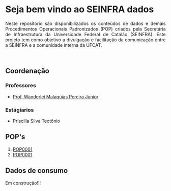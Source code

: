 <h1>Seja bem vindo ao SEINFRA dados</h1>

<p align="justify">
Neste repositório são disponibilizados os conteúdos de dados e demais Procedimentos Operacionais Padronizados (POP) criados pela Secretária de Infraestrutura da Universidade Federal de Catalão (SEINFRA). Este projeto tem como objetivo a divulgação e facilitação da comunicação entre a SEINFRA e a comunidade interna da UFCAT.
</p>
<br>

<h2>Coordenação</h2>

<h3>Professores</h3>   
<ul>
  <li><a href="http://lattes.cnpq.br/2268506213083114" target="_blank">Prof. Wanderlei Malaquias Pereira Junior</a></li>
</ul>

<h3>Estágiarios</h3>
<ul>
  <li>Priscilla Silva Teotônio</li>
</ul>

<h2>POP's</h2>   
<ol>
  <li><a href="https://wmpjrufg.github.io/SEINFRA/POP/POP0001/POP0001.html" target="_blank">POP0001</a></li>
  <li><a href="https://wmpjrufg.github.io/SEINFRA/POP/POP0002/POP0002.html" target="_blank">POP0001</a></li>
</ol>

<h2>Dados de consumo</h2>   
<p align="justify">
Em construção!!!
</p>
